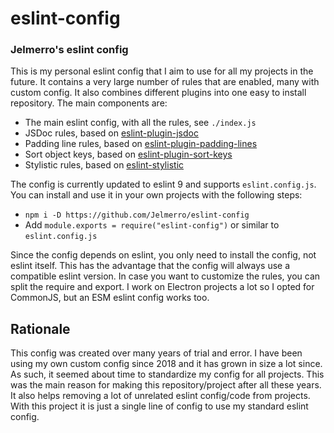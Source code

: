 eslint-config
=============

### Jelmerro's eslint config

This is my personal eslint config that I aim to use for all my projects in the future.
It contains a very large number of rules that are enabled, many with custom config.
It also combines different plugins into one easy to install repository.
The main components are:

- The main eslint config, with all the rules, see `./index.js`
- JSDoc rules, based on [eslint-plugin-jsdoc](https://github.com/gajus/eslint-plugin-jsdoc)
- Padding line rules, based on [eslint-plugin-padding-lines](https://github.com/Jelmerro/eslint-plugin-padding-lines)
- Sort object keys, based on [eslint-plugin-sort-keys](https://github.com/namnm/eslint-plugin-sort-keys)
- Stylistic rules, based on [eslint-stylistic](https://github.com/eslint-community/eslint-stylistic/)

The config is currently updated to eslint 9 and supports `eslint.config.js`.
You can install and use it in your own projects with the following steps:

- `npm i -D https://github.com/Jelmerro/eslint-config`
- Add `module.exports = require("eslint-config")` or similar to `eslint.config.js`

Since the config depends on eslint, you only need to install the config, not eslint itself.
This has the advantage that the config will always use a compatible eslint version.
In case you want to customize the rules, you can split the require and export.
I work on Electron projects a lot so I opted for CommonJS, but an ESM eslint config works too.

## Rationale

This config was created over many years of trial and error.
I have been using my own custom config since 2018 and it has grown in size a lot since.
As such, it seemed about time to standardize my config for all projects.
This was the main reason for making this repository/project after all these years.
It also helps removing a lot of unrelated eslint config/code from projects.
With this project it is just a single line of config to use my standard eslint config.

